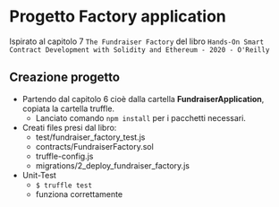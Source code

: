 # Progetto Factory application
Ispirato al capitolo 7 `The Fundraiser Factory` del libro `Hands-On Smart Contract Development with Solidity and Ethereum - 2020 - O'Reilly`


## Creazione progetto
- Partendo dal capitolo 6 cioè dalla cartella **FundraiserApplication**, copiata la cartella truffle.
    - Lanciato comando `npm install` per i pacchetti necessari.
- Creati files presi dal libro: 
	- test/fundraiser_factory_test.js
	- contracts/FundraiserFactory.sol
	- truffle-config.js
	- migrations/2_deploy_fundraiser_factory.js
- Unit-Test
    - `$ truffle test`
    - funziona correttamente








